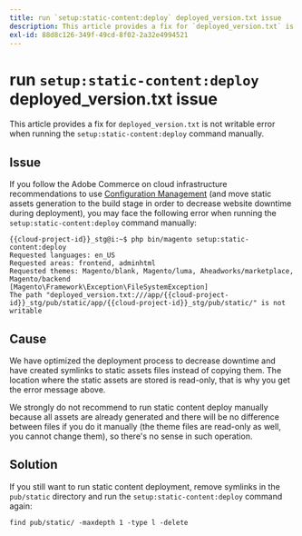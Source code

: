 ```yaml
---
title: run `setup:static-content:deploy` deployed_version.txt issue
description: This article provides a fix for `deployed_version.txt` is not writable error when running the `setup:static-content:deploy` command manually.
exl-id: 88d8c126-349f-49cd-8f02-2a32e4994521
---
```

# run `setup:static-content:deploy` deployed_version.txt issue

This article provides a fix for `deployed_version.txt` is not writable error when running the `setup:static-content:deploy` command manually.

## Issue

If you follow the Adobe Commerce on cloud infrastructure recommendations to use [Configuration Management](/help/how-to/general/magento-cloud-reduce-deployment-downtime-with-configuration-management.md) (and move static assets generation to the build stage in order to decrease website downtime during deployment), you may face the following error when running the `setup:static-content:deploy` command manually:

```clike
{{cloud-project-id}}_stg@i:~$ php bin/magento setup:static-content:deploy
Requested languages: en_US
Requested areas: frontend, adminhtml
Requested themes: Magento/blank, Magento/luma, Aheadworks/marketplace, Magento/backend
[Magento\Framework\Exception\FileSystemException]
The path "deployed_version.txt:///app/{{cloud-project-id}}_stg/pub/static/app/{{cloud-project-id}}_stg/pub/static/" is not writable
```

## Cause

We have optimized the deployment process to decrease downtime and have created symlinks to static assets files instead of copying them. The location where the static assets are stored is read-only, that is why you get the error message above.

We strongly do not recommend to run static content deploy manually because all assets are already generated and there will be no difference between files if you do it manually (the theme files are read-only as well, you cannot change them), so there's no sense in such operation.

## Solution

If you still want to run static content deployment, remove symlinks in the `pub/static` directory and run the `setup:static-content:deploy` command again:

```clike
find pub/static/ -maxdepth 1 -type l -delete
```
